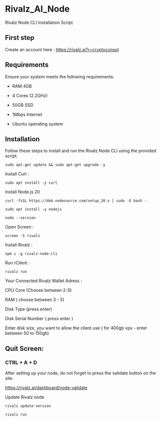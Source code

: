 # Rivalz_AI_Node
Rivalz Node CLI Installation Script

## First step

Create an account here : https://rivalz.ai?r=cryptoconsol

## Requirements

Ensure your system meets the following requirements:

- RAM 4GB

- 4 Cores (2.2GHz)

- 50GB SSD

- 1Mbps Internet

- Ubuntu operating system

## Installation

Follow these steps to install and run the Rivalz Node CLI using the provided script.

```
sudo apt-get update && sudo apt-get upgrade -y
```

Install Curl : 
```
sudo apt install -y curl
```

Install Node.js 20 

```
curl -fsSL https://deb.nodesource.com/setup_20.x | sudo -E bash -
```
```
sudo apt install -y nodejs
```
```
node --version
```

Open Screen : 
```
screen -S rivalz
```

Install Rivalz : 
```
npm i -g rivalz-node-cli
```

Run rClient : 
```
rivalz run
```

Your Connected Rivalz Wallet Adress : 

CPU Core (Choose between 2-5)

RAM ( choose between 3 - 5)

Disk Type (press enter)

Disk Serial Number ( press enter ) 

Enter disk size, you want to allow the client use ( for 400gb vps - enter between 50 to 150gb)


## Quit Screen:

### CTRL + A + D


After setting up your node, do not forget to press the validate button on the site.

https://rivalz.ai/dashboard/node-validate


Update Rivalz node

```
rivalz update-version
```
```
rivalz run
```

